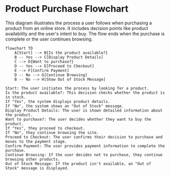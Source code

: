 # Product Purchase Flowchart

This diagram illustrates the process a user follows when purchasing a product from an online store. It includes decision points like product availability and the user's intent to buy. The flow ends when the purchase is complete or the user continues browsing.

```mermaid
flowchart TD
    A[Start] --> B{Is the product available?}
    B -- Yes --> C[Display Product Details]
    C --> D{Want to purchase?}
    D -- Yes --> E[Proceed to Checkout]
    E --> F[Confirm Payment]
    D -- No --> G[Continue Browsing]
    B -- No --> H[Show Out of Stock Message]

Start: The user initiates the process by looking for a product.
Is the product available?: This decision checks whether the product is in stock.
If "Yes", the system displays product details.
If "No", the system shows an "Out of Stock" message.
Display Product Details: The user is shown detailed information about the product.
Want to purchase?: The user decides whether they want to buy the product.
If "Yes", they proceed to checkout.
If "No", they continue browsing the site.
Proceed to Checkout: The user confirms their decision to purchase and moves to the payment stage.
Confirm Payment: The user provides payment information to complete the purchase.
Continue Browsing: If the user decides not to purchase, they continue browsing other products.
Out of Stock Message: If the product isn't available, an "Out of Stock" message is displayed.